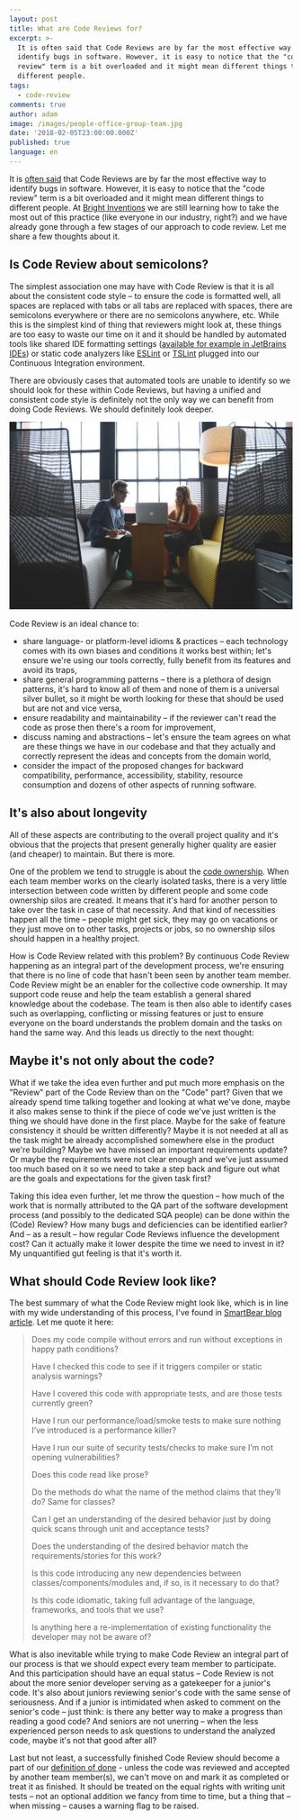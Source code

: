 ```yaml
---
layout: post
title: What are Code Reviews for?
excerpt: >-
  It is often said that Code Reviews are by far the most effective way to
  identify bugs in software. However, it is easy to notice that the "code
  review" term is a bit overloaded and it might mean different things to
  different people.
tags:
  - code-review
comments: true
author: adam
image: /images/people-office-group-team.jpg
date: '2018-02-05T23:00:00.000Z'
published: true
language: en
---
```


It is [often said](https://blog.codinghorror.com/code-reviews-just-do-it/) that Code Reviews are by far the most effective way to identify bugs in software. However, it is easy to notice that the "code review" term is a bit overloaded and it might mean different things to different people. At [Bright Inventions](https://brightinventions.pl) we are still learning how to take the most out of this practice (like everyone in our industry, right?) and we have already gone through a few stages of our approach to code review. Let me share a few thoughts about it. 

## Is Code Review about semicolons?

The simplest association one may have with Code Review is that it is all about the consistent code style – to ensure the code is formatted well, all spaces are replaced with tabs or all tabs are replaced with spaces, there are semicolons everywhere or there are no semicolons anywhere, etc. While this is the simplest kind of thing that reviewers might look at, these things are too easy to waste our time on it and it should be handled by automated tools like shared IDE formatting settings ([available for example in JetBrains IDEs](https://www.jetbrains.com/help/idea/sharing-your-ide-settings.html)) or static code analyzers like [ESLint](https://eslint.org/) or [TSLint](https://palantir.github.io/tslint/) plugged into our Continuous Integration environment.

There are obviously cases that automated tools are unable to identify so we should look for these within Code Reviews, but having a unified and consistent code style is definitely not the only way we can benefit from doing Code Reviews. We should definitely look deeper.

![What are Code Reviews for?](/images/people-office-group-team.jpg)

Code Review is an ideal chance to:

* share language- or platform-level idioms & practices – each technology comes with its own biases and conditions it works best within; let's ensure we're using our tools correctly, fully benefit from its features and avoid its traps,
* share general programming patterns – there is a plethora of design patterns, it's hard to know all of them and none of them is a universal silver bullet, so it might be worth looking for these that should be used but are not and vice versa,
* ensure readability and maintainability – if the reviewer can't read the code as prose then there's a room for improvement,
* discuss naming and abstractions – let's ensure the team agrees on what are these things we have in our codebase and that they actually and correctly represent the ideas and concepts from the domain world,
* consider the impact of the proposed changes for backward compatibility, performance, accessibility, stability, resource consumption and dozens of other aspects of running software.

## It's also about longevity

All of these aspects are contributing to the overall project quality and it's obvious that the projects that present generally higher quality are easier (and cheaper) to maintain. But there is more. 

One of the problem we tend to struggle is about the [code ownership](https://martinfowler.com/bliki/CodeOwnership.html). When each team member works on the clearly isolated tasks, there is a very little intersection between code written by different people and some code ownership silos are created. It means that it's hard for another person to take over the task in case of that necessity. And that kind of necessities happen all the time – people might get sick, they may go on vacations or they just move on to other tasks, projects or jobs, so no ownership silos should happen in a healthy project.

How is Code Review related with this problem? By continuous Code Review happening as an integral part of the development process, we're ensuring that there is no line of code that hasn't been seen by another team member. Code Review might be an enabler for the collective code ownership. It may support code reuse and help the team establish a general shared knowledge about the codebase. The team is then also able to identify cases such as overlapping, conflicting or missing features or just to ensure everyone on the board understands the problem domain and the tasks on hand the same way. And this leads us directly to the next thought:

## Maybe it's not only about the code?

What if we take the idea even further and put much more emphasis on the "Review" part of the Code Review than on the "Code" part? Given that we already spend time talking together and looking at what we've done, maybe it also makes sense to think if the piece of code we've just written is the thing we should have done in the first place. Maybe for the sake of feature consistency it should be written differently? Maybe it is not needed at all as the task might be already accomplished somewhere else in the product we're building? Maybe we have missed an important requirements update? Or maybe the requirements were not clear enough and we've just assumed too much based on it so we need to take a step back and figure out what are the goals and expectations for the given task first?

Taking this idea even further, let me throw the question – how much of the work that is normally attributed to the QA part of the software development process (and possibly to the dedicated SQA people) can be done within the (Code) Review? How many bugs and deficiencies can be identified earlier? And – as a result – how regular Code Reviews influence the development cost? Can it actually make it lower despite the time we need to invest in it? My unquantified gut feeling is that it's worth it.

## What should Code Review look like?

The best summary of what the Code Review might look like, which is in line with my wide understanding of this process, I've found in [SmartBear blog article](https://blog.smartbear.com/development/creating-your-code-review-checklist/). Let me quote it here:

> Does my code compile without errors and run without exceptions in happy path conditions?
>
> Have I checked this code to see if it triggers compiler or static analysis warnings?
>
> Have I covered this code with appropriate tests, and are those tests currently green?
>
> Have I run our performance/load/smoke tests to make sure nothing I’ve introduced is a performance killer?
>
> Have I run our suite of security tests/checks to make sure I’m not opening vulnerabilities?
>
> Does this code read like prose?
>
> Do the methods do what the name of the method claims that they’ll do? Same for classes?
>
> Can I get an understanding of the desired behavior just by doing quick scans through unit and acceptance tests?
>
> Does the understanding of the desired behavior match the requirements/stories for this work?
>
> Is this code introducing any new dependencies between classes/components/modules and, if so, is it necessary to do that?
>
> Is this code idiomatic, taking full advantage of the language, frameworks, and tools that we use?
>
> Is anything here a re-implementation of existing functionality the developer may not be aware of?

What is also inevitable while trying to make Code Review an integral part of our process is that we should expect every team member to participate. And this participation should have an equal status – Code Review is not about the more senior developer serving as a gatekeeper for a junior's code. It's also about juniors reviewing senior's code with the same sense of seriousness. And if a junior is intimidated when asked to comment on the senior's code – just think: is there any better way to make a progress than reading a good code? And seniors are not unerring – when the less experienced person needs to ask questions to understand the analyzed code, maybe it's not that good after all?

Last but not least, a successfully finished Code Review should become a part of our [definition of done](https://www.scrum.org/resources/scrum-glossary) - unless the code was reviewed and accepted by another team member(s), we can't move on and mark it as completed or treat it as finished. It should be treated on the equal rights with writing unit tests – not an optional addition we fancy from time to time, but a thing that – when missing – causes a warning flag to be raised.
